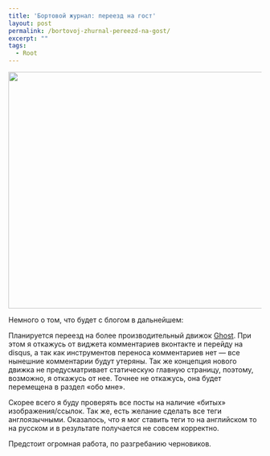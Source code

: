 ```yaml
---
title: 'Бортовой журнал: переезд на гост'
layout: post
permalink: /bortovoj-zhurnal-pereezd-na-gost/
excerpt: ""
tags:
  - Root
---
```

<img class="aligncenter" src="http://cs319627.vk.me/v319627092/4765/MTWWXVs6Evg.jpg" alt="" width="600" height="470" />

Немного о том, что будет с блогом в дальнейшем:

Планируется переезд на более производительный движок <a href="http://ghost.org" target="_blank">Ghost</a>. При этом я откажусь от виджета комментариев вконтакте и перейду на disqus, а так как инструментов переноса комментариев нет &#8212; все нынешние комментарии будут утеряны. Так же концепция нового движка не предусматривает статическую главную страницу, поэтому, возможно, я откажусь от нее. Точнее не откажусь, она будет перемещена в раздел &#171;обо мне&#187;.

Скорее всего я буду проверять все посты на наличие &#171;битых&#187; изображения/ссылок. Так же, есть желание сделать все теги англоязычными. Оказалось, что я мог ставить теги то на английском то на русском и в результате получается не совсем корректно.

Предстоит огромная работа, по разгребанию черновиков.
